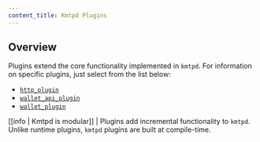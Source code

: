 ```yaml
---
content_title: Kmtpd Plugins
---
```


## Overview

Plugins extend the core functionality implemented in `kmtpd`. For information on specific plugins, just select from the list below:

* [`http_plugin`](../../01_nodmtp/03_plugins/http_plugin/index.md)
* [`wallet_api_plugin`](wallet_api_plugin/index.md)
* [`wallet_plugin`](wallet_plugin/index.md)

[[info | Kmtpd is modular]]
| Plugins add incremental functionality to `kmtpd`. Unlike runtime plugins, `kmtpd` plugins are built at compile-time.
